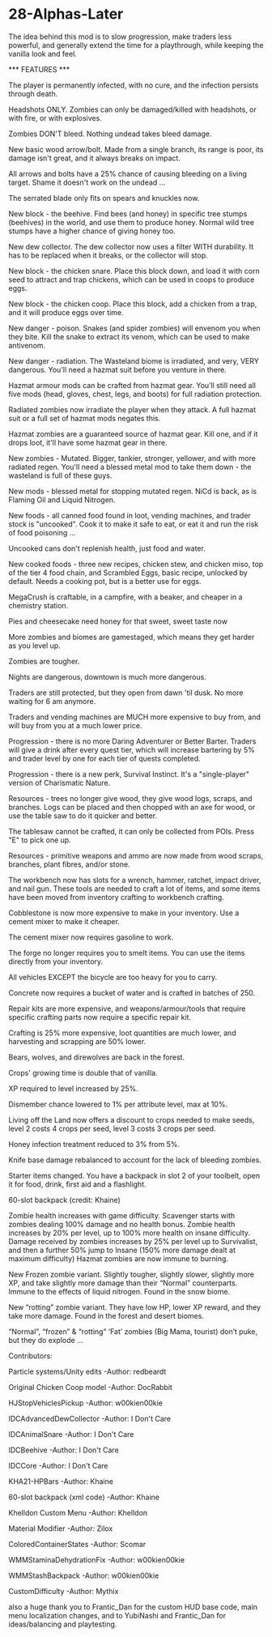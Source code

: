 # 28-Alphas-Later

The idea behind this mod is to slow progression, make traders less powerful, and generally extend the time for a playthrough, while keeping the vanilla look and feel.

*** FEATURES *** 

The player is permanently infected, with no cure, and the infection persists through death.

Headshots ONLY. Zombies can only be damaged/killed with headshots, or with fire, or with explosives.

Zombies DON'T bleed. Nothing undead takes bleed damage.

New basic wood arrow/bolt. Made from a single branch, its range is poor, its damage isn't great, and it always breaks on impact.

All arrows and bolts have a 25% chance of causing bleeding on a living target. Shame it doesn't work on the undead ...

The serrated blade only fits on spears and knuckles now.

New block - the beehive. Find bees (and honey) in specific tree stumps (beehives) in the world, and use them to produce honey. Normal wild tree stumps have a higher chance of giving honey too.

New dew collector. The dew collector now uses a filter WITH durability. It has to be replaced when it breaks, or the collector will stop.

New block - the chicken snare. Place this block down, and load it with corn seed to attract and trap chickens, which can be used in coops to produce eggs.

New block - the chicken coop. Place this block, add a chicken from a trap, and it will produce eggs over time.

New danger - poison. Snakes (and spider zombies)  will envenom you when they bite. Kill the snake to extract its venom, which can be used to  make antivenom.

New danger - radiation. The Wasteland biome is irradiated, and very, VERY dangerous. You'll need a hazmat suit before you venture in there.

Hazmat armour mods can be crafted from hazmat gear. You’ll still need all five mods (head, gloves, chest, legs, and boots) for full radiation protection.

Radiated zombies now irradiate the player when they attack. A full hazmat suit or a full set of hazmat mods negates this.

Hazmat zombies are a guaranteed source of hazmat gear. Kill one, and if it drops loot, it'll have some hazmat gear in there.

New zombies - Mutated. Bigger, tankier, stronger, yellower, and with more radiated regen. You'll need a blessed metal mod to take them down - the wasteland is full of these guys.

New mods - blessed metal for stopping mutated regen. NiCd is back, as is Flaming Oil and Liquid Nitrogen.

New foods - all canned food found in loot, vending machines, and trader stock is "uncooked". Cook it to make it safe to eat, or eat it and run the risk of food poisoning ...

Uncooked cans don't replenish health, just food and water.

New cooked foods - three new recipes, chicken stew, and chicken miso, top of the tier 4 food chain, and Scrambled Eggs, basic recipe, unlocked by default. Needs a cooking pot, but is a better use for eggs.

MegaCrush is craftable, in a campfire, with a beaker, and cheaper in a chemistry station.

Pies and cheesecake need honey for that sweet, sweet taste now

More zombies and biomes are gamestaged, which means they get harder as you level up.

Zombies are tougher.

Nights are dangerous, downtown is much more dangerous.

Traders are still protected, but they open from dawn 'til dusk. No more waiting for 6 am anymore.

Traders and vending machines are MUCH more expensive to buy from, and will buy from you at a much lower price.

Progression - there is no more Daring Adventurer or Better Barter. Traders will give a drink after every quest tier, which will increase bartering by 5% and trader level by one for each tier of quests completed.

Progression - there is a new perk, Survival Instinct. It's a "single-player" version of Charismatic Nature.

Resources - trees no longer give wood, they give wood logs, scraps, and branches. Logs can be placed and then chopped with an axe for wood, or use the table saw to do it quicker and better.

The tablesaw cannot be crafted, it can only be collected from POIs. Press "E" to pick one up.

Resources - primitive weapons and ammo are now made from wood scraps, branches, plant fibres, and/or stone.

The workbench now has slots for a wrench, hammer, ratchet, impact driver, and nail gun. These tools are needed to craft a lot of items, and some items have been moved from inventory crafting to workbench crafting.

Cobblestone is now more expensive to make in your inventory. Use a cement mixer to make it cheaper.

The cement mixer now requires gasoline to work.

The forge no longer requires you to smelt items. You can use the items directly from your inventory.

All vehicles EXCEPT the bicycle are too heavy for you to carry.

Concrete now requires a bucket of water and is crafted in batches of 250.

Repair kits are more expensive, and weapons/armour/tools that require specific crafting parts now require a specific repair kit.

Crafting is 25% more expensive, loot quantities are much lower, and harvesting and scrapping are 50% lower.

Bears, wolves, and direwolves are back in the forest.

Crops' growing time is double that of vanilla.

XP required to level increased by 25%.

Dismember chance lowered to 1% per attribute level, max at 10%.

Living off the Land now offers a discount to crops needed to make seeds, level 2 costs 4 crops per seed, level 3 costs 3 crops per seed.

Honey infection treatment reduced to 3% from 5%.

Knife base damage rebalanced to account for the lack of bleeding zombies.

Starter items changed. You have a backpack in slot 2 of your toolbelt, open it for food, drink, first aid and a flashlight.

60-slot backpack (credit: Khaine)

Zombie health increases with game difficulty. Scavenger starts with zombies dealing 100% damage and no health bonus. Zombie health increases by 20% per level, up to 100% more health on insane difficulty. Damage received by zombies increases by 25% per level up to Survivalist, and then a further 50% jump to Insane (150% more damage dealt at maximum difficulty)
Hazmat zombies are now immune to burning.

New Frozen zombie variant. Slightly tougher, slightly slower, slightly more XP, and take slightly more damage than their “Normal” counterparts. Immune to the effects of liquid nitrogen. Found in the snow biome.

New “rotting” zombie variant. They have low HP, lower XP reward, and they take more damage. Found in the forest and desert biomes.

“Normal”, “frozen” & “rotting” ‘Fat’ zombies (Big Mama, tourist) don’t puke, but they do explode …



Contributors:

Particle systems/Unity edits 			-Author: redbeardt

Original Chicken Coop model 			-Author: DocRabbit

HJStopVehiclesPickup				-Author: w00kien00kie

IDCAdvancedDewCollector 			-Author: I Don't Care

IDCAnimalSnare					-Author: I Don't Care

IDCBeehive					-Author: I Don't Care

IDCCore						-Author: I Don't Care

KHA21-HPBars					-Author: Khaine

60-slot backpack (xml code)			-Author: Khaine

Khelldon Custom Menu 				-Author: Khelldon

Material Modifier 				-Author: Zilox

ColoredContainerStates				-Author: Scomar	

WMMStaminaDehydrationFix			-Author: w00kien00kie

WMMStashBackpack				-Author: w00kien00kie

CustomDifficulty				-Author: Mythix
						
also a huge thank you to Frantic_Dan for the custom HUD base code, main menu localization changes, and to YubiNashi and Frantic_Dan for ideas/balancing and playtesting.

 
